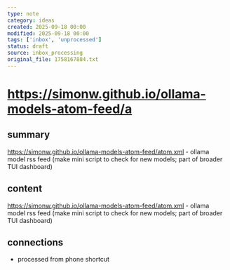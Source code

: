 ```yaml
---
type: note
category: ideas
created: 2025-09-18 00:00
modified: 2025-09-18 00:00
tags: ['inbox', 'unprocessed']
status: draft
source: inbox_processing
original_file: 1758167884.txt
---
```


# https://simonw.github.io/ollama-models-atom-feed/a

## summary
https://simonw.github.io/ollama-models-atom-feed/atom.xml - ollama model rss feed (make mini script to check for new models; part of broader TUI dashboard)

## content
https://simonw.github.io/ollama-models-atom-feed/atom.xml - ollama model rss feed (make mini script to check for new models; part of broader TUI dashboard)

## connections
- processed from phone shortcut
